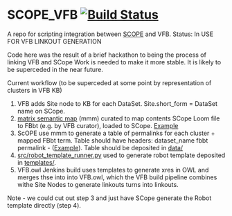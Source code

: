 # SCOPE_VFB [![Build Status](https://travis-ci.org/VirtualFlyBrain/SCOPE_VFB.svg?branch=master)](https://travis-ci.org/VirtualFlyBrain/SCOPE_VFB)

A repo for scripting integration between [SCOPE](http://scope.aertslab.org/) and VFB.  Status: In USE FOR VFB LINKOUT GENERATION

Code here was the result of a brief hackathon to being the process of linking VFB and SCope  Work is needed to make it more stable.  It is likely to be superceded in the near future.

Current workflow (to be superceded at some point by representation of clusters in VFB KB)

1. VFB adds Site node to KB for each DataSet.  Site.short_form = DataSet name on SCope.
1. [matrix semantic map](https://github.com/HumanCellAtlas/matrix_semantic_map/blob/master/README.md) (mmm) curated to map contents SCope Loom file to FBbt (e.g. by VFB curator), loaded to SCope.  [Example](https://github.com/HumanCellAtlas/matrix_semantic_map/blob/master/src/matrix_semantic_map/test/resources/Desplan_Fly_AdultOpticLobe_map.tsv)
2. ScOPE use mmm to generate a table of permalinks for each cluster  + mapped FBbt term. Table should have headers: dataset_name	fbbt	permalink - ([Example](https://github.com/VirtualFlyBrain/SCOPE_VFB/blob/master/data/Konstantinides_et_al_2018_OpticLobe_semantic_permalinks.tsv)).  Table should be deposited in [data/](https://github.com/VirtualFlyBrain/SCOPE_VFB/tree/master/templates)
3. [src/robot_template_runner.py](https://github.com/VirtualFlyBrain/SCOPE_VFB/blob/master/src/robot_template_runner.py) used to generate robot template deposited in [templates/](https://github.com/VirtualFlyBrain/SCOPE_VFB/tree/master/templates).
4. VFB.owl Jenkins build uses templates to generate xres in OWL and merges thse into into VFB.owl, which the VFB build pipeline combines withe Site Nodes to generate linkouts turns into linkouts.

Note - we could cut out step 3 and just have SCope generate the Robot template directly (step 4).

